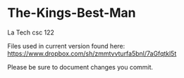 The-Kings-Best-Man
==================

La Tech csc 122

Files used in current version found here: https://www.dropbox.com/sh/zmmtvvturfa5bnl/7aGfqtkl5t

Please be sure to document changes you commit.

